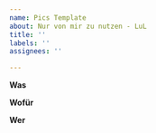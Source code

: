 ```yaml
---
name: Pics Template
about: Nur von mir zu nutzen - LuL
title: ''
labels: ''
assignees: ''

---
```


**Was**

**Wofür**

**Wer**
